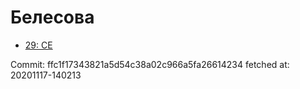 # Белесова
- [29: CE](29.md)

Commit: ffc1f17343821a5d54c38a02c966a5fa26614234
 fetched at: 20201117-140213
